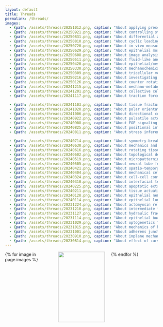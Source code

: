 ```yaml
---
layout: default
title: Threads
permalink: /threads/
images:
  - {path: /assets/threads/20251012.png, caption: "About applying prescribed forces ", description: "by Panos Oikonomou", date: "12/10/2025", bluesky: https://bsky.app/profile/epimechfc.bsky.social/post/3m2yqhacoks25}
  - {path: /assets/threads/20250921.png, caption: "About controlling stretch/compression in epithelial system ", description: "by Valeria Venturini", date: "21/09/2025", bluesky: https://bsky.app/profile/epimechfc.bsky.social/post/3lzdwpvrvus2w}
  - {path: /assets/threads/20250831.png, caption: "About differential adhesion ", description: "by Benjamin Swedlund", date: "31/08/2025", bluesky: https://bsky.app/profile/epimechfc.bsky.social/post/3lxozze5pv22i}
  - {path: /assets/threads/20250810.png, caption: "About cyclic loading ", description: "by Lucia Baldauf & Eleni Papafilippou", date: "10/08/2025", bluesky: https://bsky.app/profile/epimechfc.bsky.social/post/3lvzpfvnu3k2e} 
  - {path: /assets/threads/20250720.png, caption: "About in vivo measurements ", description: "by Arthur Michaut", date: "20/07/2025", bluesky: https://bsky.app/profile/epimechfc.bsky.social/post/3luevq5azf62i}
  - {path: /assets/threads/20250629.png, caption: "About epithelial morphogenesis ", description: "by Neha Ghosh", date: "29/06/2025", bluesky: https://bsky.app/profile/epimechfc.bsky.social/post/3lsq2ypalhs2p}
  - {path: /assets/threads/20250608.png, caption: "About image analysis software ", description: "by Julia Eckert", date: "08/06/2025", bluesky: https://bsky.app/profile/epimechfc.bsky.social/post/3lr3c5eoyd22p}
  - {path: /assets/threads/20250511.png, caption: "About fluid-like and solid-like tissues ", description: "by Nimesh Chahare & Julia Eckert", date: "11/05/2025", bluesky: https://bsky.app/profile/epimechfc.bsky.social/post/3lovjbjgagc2l}
  - {path: /assets/threads/20250420.png, caption: "About epithelial/mesenchymal collective cell migration ", description: "by Maik Bischoff", date: "20/04/2025", bluesky: https://bsky.app/profile/epimechfc.bsky.social/post/3lna4yoorbk2p}
  - {path: /assets/threads/20250330.png, caption: "About mechanochemical ERK activity waves ", description: "by Lara Hundsdorfer", date: "30/03/2025", bluesky: https://bsky.app/profile/epimechfc.bsky.social/post/3lllen63hxs2s}
  - {path: /assets/threads/20250309.png, caption: "About tricellular vertices ", description: "by Kate Cavanaugh", date: "09/03/2025", bluesky: https://bsky.app/profile/epimechfc.bsky.social/post/3ljwgtshjhk2i}
  - {path: /assets/threads/20250216.png, caption: "About investigating cellular mechanical states ", description: "by Andreas Schönit & Lucas Anger", date: "16/02/2025", bluesky: https://bsky.app/profile/epimechfc.bsky.social/post/3libnuwdaqk26}
  - {path: /assets/threads/20250126.png, caption: "About counter rotating flows ", description: "by Nimesh Chahare", date: "26/01/2025", bluesky: https://bsky.app/profile/epimechfc.bsky.social/post/3lgndug7cek26}
  - {path: /assets/threads/20241215.png, caption: "About mechano-metabolism ", description: "by Eirini Maniou & Makis Ampartzidis", date: "15/12/2024", bluesky: https://bsky.app/profile/epimechfc.bsky.social/post/3ldbihhb3ns2z}
  - {path: /assets/threads/20241201.png, caption: "About collective cell migration ", description: "by Leone Rossetti", date: "01/12/2024", bluesky: https://bsky.app/profile/epimechfc.bsky.social/post/3lcaajuncns2u}
  - {path: /assets/threads/20241117.png, caption: "About traction force microscopy  ", description: "by Nimesh Chahare & Julia Eckert", date: "17/11/2024", bluesky: https://bsky.app/profile/epimechfc.bsky.social/post/3lb4x74fl222a}
    
  - {path: /assets/threads/20241103.png, caption: "About tissue fracture ", description: "by Nimesh Chahare", date: "03/11/2024", bluesky: https://x.com/EpiMechFC/status/1852995919370678298}    
  - {path: /assets/threads/20241020.png, caption: "About polar orientation during long-range collective migration ", description: "by Emma Lång", date: "20/10/2024", bluesky: https://x.com/EpiMechFC/status/1847895581626126795}
  - {path: /assets/threads/20241006.png, caption: "About directional collective migration ", description: "by Sayuki Hirano", date: "06/10/2024", bluesky: https://x.com/EpiMechFC/status/1842822176497455526}
  - {path: /assets/threads/20240922.png, caption: "About pulsatile actomyosin ", description: "by Weiyi Qian", date: "22/09/2024", bluesky: https://x.com/EpiMechFC/status/1837777674795962773}
  - {path: /assets/threads/20240908.png, caption: "About FGF signaling ", description: "by Nimesh Chahare", date: "08/09/2024", bluesky: https://x.com/EpiMechFC/status/1832675244500189425}
  - {path: /assets/threads/20240825.png, caption: "About positional information ", description: "by David Brückner", date: "25/08/2024", bluesky: https://x.com/EpiMechFC/status/1827601818341249213}
  - {path: /assets/threads/20240811.png, caption: "About stress inference ", description: "by Augusto Borges", date: "11/08/2024", bluesky: https://x.com/EpiMechFC/status/1822528416739950691}
    
  - {path: /assets/threads/20240714.png, caption: "About symmetry-breaking in embryonic development ", description: "by Rajendra Singh Negi", date: "14/07/2024", bluesky: https://bsky.app/profile/epimechfc.bsky.social/post/3m2dz5pxkib2o}
  - {path: /assets/threads/20240630.png, caption: "About mechanics and geometry ", description: "by Julia Eckert", date: "30/06/2024", bluesky: https://bsky.app/profile/epimechfc.bsky.social/post/3lypa5eqpts2d}   
  - {path: /assets/threads/20240616.png, caption: "About rotating tissues  ", description: "by Nimesh Chahare", date: "16/06/2024", bluesky: https://bsky.app/profile/epimechfc.bsky.social/post/3lx2fkp2krn22}
  - {path: /assets/threads/20240602.png, caption: "About topological defect-mediated morphogenesis ", description: "by Yamini Ravichandran", date: "02/06/2024", bluesky: https://bsky.app/profile/epimechfc.bsky.social/post/3ltszpeucir2b}
  - {path: /assets/threads/20240519.png, caption: "About micropatterning ", description: "by Vina Putra", date: "19/05/2024", bluesky: https://bsky.app/profile/epimechfc.bsky.social/post/3lvffg7wcgs25}
  - {path: /assets/threads/20240505.png, caption: "About neural tube formation ", description: "by Jianxiong Wang", date: "05/05/2024", bluesky: https://bsky.app/profile/epimechfc.bsky.social/post/3ls3wkzr5os2d}
  - {path: /assets/threads/20240421.png, caption: "About spatio-temporal regulation of cell proliferation  ", description: "by Mathieu Dedenon", date: "21/04/2024", bluesky: https://bsky.app/profile/did:plc:nilglqv27cobounbak6u24cl/post/3lrnktl6edk2s}
  - {path: /assets/threads/20240404.png, caption: "About mechanical cell competition  ", description: "by Akshar Rao", date: "04/04/2024", bluesky: https://bsky.app/profile/epimechfc.bsky.social/post/3lcqpeja7xc2a}
  - {path: /assets/threads/20240324.png, caption: "About cell-cell contact and patterning  ", description: "by Feyza Nur Arslan", date: "24/03/2024", bluesky: https://bsky.app/profile/epimechfc.bsky.social/post/3loaupdehud2w}
  - {path: /assets/threads/20240310.png, caption: "About interfacial tension  ", description: "by Clément Hallopeau", date: "10/03/2024", bluesky: https://bsky.app/profile/epimechfc.bsky.social/post/3lnrfjgwjq225}
  - {path: /assets/threads/20240225.png, caption: "About apoptotic extrusion  ", description: "by Zoya Mann", date: "25/02/2024", bluesky: https://bsky.app/profile/epimechfc.bsky.social/post/3liqorp2s7s27}
  - {path: /assets/threads/20240211.png, caption: "About tissue actuation ", description: "by Abdel Rahman Abdel Fattah", date: "11/02/2024", bluesky: https://bsky.app/profile/epimechfc.bsky.social/post/3lkz6aaiymk2g}
  - {path: /assets/threads/20240128.png, caption: "About epithelial nematics ", description: "by Julia Eckert", date: "28/01/2024", bluesky: https://bsky.app/profile/epimechfc.bsky.social/post/3ljce2nk55c23}
  - {path: /assets/threads/20240114.png, caption: "About epithelial lumens ", description: "by Dhiraj Indana", date: "14/01/2024", bluesky: https://bsky.app/profile/epimechfc.bsky.social/post/3ldsjjhtbqk2i}
  - {path: /assets/threads/20231224.png, caption: "About actomyosin related drugs ", description: "by Valeria Venturini", date: "24/12/2023", bluesky: https://bsky.app/profile/epimechfc.bsky.social/post/3lpfylchpqs2e}
  - {path: /assets/threads/20231210.png, caption: "About intermediate filaments ", description: "by Tom Golde", date: "10/12/2023", bluesky: https://bsky.app/profile/epimechfc.bsky.social/post/3kg7fsmww2k2s}
  - {path: /assets/threads/20231127.png, caption: "About hydraulic fracking ", description: "by Nimesh Chahare", date: "27/11/2023", bluesky: https://bsky.app/profile/epimechfc.bsky.social/post/3lm2lnm2aks2c}
  - {path: /assets/threads/20231114.png, caption: "About epithelial buckling ", description: "by Nimesh Chahare", date: "14/11/2023", bluesky: https://bsky.app/profile/epimechfc.bsky.social/post/3lpyry4hik22m}
  - {path: /assets/threads/20231029.png, caption: "About optogenetics ", description: "by Guillermo Martínez Ara", date: "29/10/2023", bluesky: https://bsky.app/profile/epimechfc.bsky.social/post/3lh3x5xxs322s}
  - {path: /assets/threads/20231015.png, caption: "About mechanics of hPSCs ", description: "by Miquel Bosch", date: "15/10/2023", bluesky: https://bsky.app/profile/epimechfc.bsky.social/post/3lfjqw42hot2e}
  - {path: /assets/threads/20231001.png, caption: "About adherens junctions ", description: "by Isabela Fortunato", date: "01/10/2023", bluesky: https://bsky.app/profile/epimechfc.bsky.social/post/3lfyyxwqru22l}
  - {path: /assets/threads/20230910.png, caption: "About inplane mechanical forces on epithelial tissues ", description: "by Mathieu Dedenon", date: "10/09/2023", bluesky: https://bsky.app/profile/epimechfc.bsky.social/post/3lhniocktj22n}
  - {path: /assets/threads/20230814.png, caption: "About effect of curvature on epithelial tissue ", description: "by Nimesh Chahare", date: "13/08/2023", bluesky: https://bsky.app/profile/epimechfc.bsky.social/post/3lkhr4ctox22m}
---
```







<div class="gallery">
  {% for image in page.images %}
    <div class="gallery-item">
      <a href="{{ site.baseurl }}{{ image.bluesky }}">
        <img src="{{ site.baseurl }}{{ image.path }}"/>
      </a>
      <div class="image-caption"><a href="{{ site.baseurl }}{{ image.bluesky }}">{{ image.caption }}</a></div>
      <div class="image-description">{{ image.description | newline_to_br }}</div>
      <div class="image-description">({{ image.date }}) </div>
      <!--
      <div class="image-description"> <a href="{{ site.baseurl }}{{ image.bluesky }}">Bluesky</a> ({{ image.date }}) </div>
      -->
    </div>
  {% endfor %}
</div>

<style>
  .gallery {
    display: grid;
    grid-template-columns: repeat(3, 1fr);
    gap: 20px;
    max-width: 800px;
    margin: 0 auto;
  }
  
  .gallery-item {
    overflow: hidden;
    text-align: center;
  }
  
  .gallery-item img {
    width: 100%;
    height: auto;
    aspect-ratio: 1/1;
    object-fit: cover;
    transition: transform 0.5s ease-in-out;
  }
  
  .gallery-item:hover img {
    transform: scale(1.1);
  }
  
  .image-caption {
    margin-top: 10px;
    font-size: 0.9em;
    color: #666;
  }
</style>




<!--

<script async src="https://embed.bsky.app/static/embed.js" charset="utf-8"></script>

<blockquote 
class="bluesky-embed" 
data-bluesky-uri="at://did:plc:nilglqv27cobounbak6u24cl/app.bsky.feed.post/3lkhr4ctox22m" data-bluesky-embed-color-mode="system">
</blockquote>

<blockquote 
class="bluesky-embed" 
data-bluesky-uri="at://did:plc:nilglqv27cobounbak6u24cl/app.bsky.feed.post/3lhniocktj22n" data-bluesky-embed-color-mode="system">
</blockquote>

<blockquote 
class="bluesky-embed" 
data-bluesky-uri="at://did:plc:nilglqv27cobounbak6u24cl/app.bsky.feed.post/3lfyyxwqru22l" data-bluesky-embed-color-mode="system">
</blockquote>

<blockquote 
class="bluesky-embed" 
data-bluesky-uri="at://did:plc:nilglqv27cobounbak6u24cl/app.bsky.feed.post/3lfjqw42hot2e" data-bluesky-embed-color-mode="system">
</blockquote>

<blockquote 
class="bluesky-embed" 
data-bluesky-uri="at://did:plc:nilglqv27cobounbak6u24cl/app.bsky.feed.post/3lh3x5xxs322s" data-bluesky-embed-color-mode="system">
</blockquote>

<blockquote 
class="bluesky-embed" 
data-bluesky-uri="at://did:plc:nilglqv27cobounbak6u24cl/app.bsky.feed.post/3lpyry4hik22m" data-bluesky-embed-color-mode="system">
</blockquote>

<blockquote 
class="bluesky-embed" 
data-bluesky-uri="at://did:plc:nilglqv27cobounbak6u24cl/app.bsky.feed.post/3lm2lnm2aks2c" data-bluesky-embed-color-mode="system">
</blockquote>

<blockquote 
class="bluesky-embed" 
data-bluesky-uri="at://did:plc:nilglqv27cobounbak6u24cl/app.bsky.feed.post/3kg7fsmww2k2s" data-bluesky-embed-color-mode="system">
</blockquote>

<blockquote 
class="bluesky-embed" 
data-bluesky-uri="at://did:plc:nilglqv27cobounbak6u24cl/app.bsky.feed.post/3lpfylchpqs2e" data-bluesky-embed-color-mode="system">
</blockquote>

<blockquote 
class="bluesky-embed" 
data-bluesky-uri="at://did:plc:nilglqv27cobounbak6u24cl/app.bsky.feed.post/3ldsjjhtbqk2i" data-bluesky-embed-color-mode="system">
</blockquote>

<blockquote 
class="bluesky-embed" 
data-bluesky-uri="at://did:plc:nilglqv27cobounbak6u24cl/app.bsky.feed.post/3ljce2nk55c23" data-bluesky-embed-color-mode="system">
</blockquote>

<blockquote 
class="bluesky-embed" 
data-bluesky-uri="at://did:plc:nilglqv27cobounbak6u24cl/app.bsky.feed.post/3lkz6aaiymk2g" data-bluesky-embed-color-mode="system">
</blockquote>

<blockquote 
class="bluesky-embed" 
data-bluesky-uri="at://did:plc:nilglqv27cobounbak6u24cl/app.bsky.feed.post/3liqorp2s7s27" data-bluesky-embed-color-mode="system">
</blockquote>

<blockquote 
class="bluesky-embed" 
data-bluesky-uri="at://did:plc:nilglqv27cobounbak6u24cl/app.bsky.feed.post/3loaupdehud2w" data-bluesky-embed-color-mode="system">
</blockquote>

<blockquote 
class="bluesky-embed" 
data-bluesky-uri="at://did:plc:nilglqv27cobounbak6u24cl/app.bsky.feed.post/3lcqpeja7xc2a" data-bluesky-embed-color-mode="system">
</blockquote>

<blockquote 
class="bluesky-embed" 
data-bluesky-uri="at://did:plc:nilglqv27cobounbak6u24cl/app.bsky.feed.post/3lrnktl6edk2s" data-bluesky-embed-color-mode="system">
</blockquote>

<blockquote 
class="bluesky-embed" 
data-bluesky-uri="at://did:plc:nilglqv27cobounbak6u24cl/app.bsky.feed.post/3ls3wkzr5os2d" data-bluesky-embed-color-mode="system">
</blockquote>

<blockquote 
class="bluesky-embed" 
data-bluesky-uri="at://did:plc:nilglqv27cobounbak6u24cl/app.bsky.feed.post/3lvffg7wcgs25" data-bluesky-embed-color-mode="system">
</blockquote>

<blockquote 
class="bluesky-embed" 
data-bluesky-uri="at://did:plc:nilglqv27cobounbak6u24cl/app.bsky.feed.post/3ltszpeucir2b" data-bluesky-embed-color-mode="system">
</blockquote>

<blockquote 
class="bluesky-embed" 
data-bluesky-uri="at://did:plc:nilglqv27cobounbak6u24cl/app.bsky.feed.post/3lb4x74fl222a" data-bluesky-embed-color-mode="system">
</blockquote>

<blockquote 
class="bluesky-embed" 
data-bluesky-uri="at://did:plc:nilglqv27cobounbak6u24cl/app.bsky.feed.post/3lcaajuncns2u" data-bluesky-embed-color-mode="system">
</blockquote>

<blockquote 
class="bluesky-embed" 
data-bluesky-uri="at://did:plc:nilglqv27cobounbak6u24cl/app.bsky.feed.post/3ldbihhb3ns2z" data-bluesky-embed-color-mode="system">
</blockquote>

<blockquote 
class="bluesky-embed" 
data-bluesky-uri="at://did:plc:nilglqv27cobounbak6u24cl/app.bsky.feed.post/3lgndug7cek26" data-bluesky-embed-color-mode="system">
</blockquote>

<blockquote 
class="bluesky-embed" 
data-bluesky-uri="at://did:plc:nilglqv27cobounbak6u24cl/app.bsky.feed.post/3libnuwdaqk26" data-bluesky-embed-color-mode="system">
</blockquote>

<blockquote 
class="bluesky-embed" 
data-bluesky-uri="at://did:plc:nilglqv27cobounbak6u24cl/app.bsky.feed.post/3ljwgtshjhk2i" data-bluesky-embed-color-mode="system">
</blockquote>

<blockquote 
class="bluesky-embed" 
data-bluesky-uri="at://did:plc:nilglqv27cobounbak6u24cl/app.bsky.feed.post/3lllen63hxs2s" data-bluesky-embed-color-mode="system">
</blockquote>

<blockquote 
class="bluesky-embed" 
data-bluesky-uri="at://did:plc:nilglqv27cobounbak6u24cl/app.bsky.feed.post/3lna4yoorbk2p" data-bluesky-embed-color-mode="system">
</blockquote>

<blockquote 
class="bluesky-embed" 
data-bluesky-uri="at://did:plc:nilglqv27cobounbak6u24cl/app.bsky.feed.post/3lovjbjgagc2l" data-bluesky-embed-color-mode="system">
</blockquote>

<blockquote 
class="bluesky-embed" 
data-bluesky-uri="at://did:plc:nilglqv27cobounbak6u24cl/app.bsky.feed.post/3lr3c5eoyd22p" data-bluesky-embed-color-mode="system">
</blockquote>

<blockquote 
class="bluesky-embed" 
data-bluesky-uri="at://did:plc:nilglqv27cobounbak6u24cl/app.bsky.feed.post/3lsq2ypalhs2p" data-bluesky-embed-color-mode="system">
</blockquote>

<blockquote 
class="bluesky-embed" 
data-bluesky-uri="at://did:plc:nilglqv27cobounbak6u24cl/app.bsky.feed.post/3luevq5azf62i" data-bluesky-embed-color-mode="system">
</blockquote>

<blockquote 
class="bluesky-embed" 
data-bluesky-uri="at://did:plc:nilglqv27cobounbak6u24cl/app.bsky.feed.post/3lvzpfvnu3k2e" data-bluesky-embed-color-mode="system">
</blockquote>

-->









































